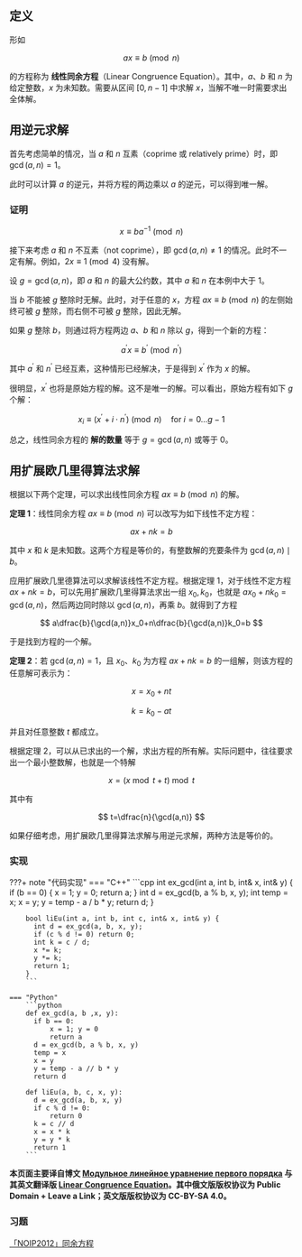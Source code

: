## 定义

形如

$$
ax\equiv b\pmod n
$$

的方程称为 **线性同余方程**（Linear Congruence Equation）。其中，$a$、$b$ 和 $n$ 为给定整数，$x$ 为未知数。需要从区间 $[0, n-1]$ 中求解 $x$，当解不唯一时需要求出全体解。

## 用逆元求解

首先考虑简单的情况，当 $a$ 和 $n$ 互素（coprime 或 relatively prime）时，即 $\gcd(a, n) = 1$。

此时可以计算 $a$ 的逆元，并将方程的两边乘以 $a$ 的逆元，可以得到唯一解。

### 证明

$$
x\equiv ba ^ {- 1} \pmod n
$$

接下来考虑 $a$ 和 $n$ 不互素（not coprime），即 $\gcd(a, n) \ne 1$ 的情况。此时不一定有解。例如，$2x\equiv 1\pmod 4$ 没有解。

设 $g = \gcd(a, n)$，即 $a$ 和 $n$ 的最大公约数，其中 $a$ 和 $n$ 在本例中大于 1。

当 $b$ 不能被 $g$ 整除时无解。此时，对于任意的 $x$，方程 $ax\equiv b\pmod n$ 的左侧始终可被 $g$ 整除，而右侧不可被 $g$ 整除，因此无解。

如果 $g$ 整除 $b$，则通过将方程两边 $a$、$b$ 和 $n$ 除以 $g$，得到一个新的方程：

$$
a^{'}x\equiv b^{'} \pmod{n^{'}}
$$

其中 $a^{'}$ 和 $n^{'}$ 已经互素，这种情形已经解决，于是得到 $x^{'}$ 作为 $x$ 的解。

很明显，$x^{'}$ 也将是原始方程的解。这不是唯一的解。可以看出，原始方程有如下 $g$ 个解：

$$
x_i\equiv (x^{'} + i\cdot n^{'}) \pmod n \quad \text{for } i = 0 \ldots g-1
$$

总之，线性同余方程的 **解的数量** 等于 $g = \gcd(a, n)$ 或等于 $0$。

## 用扩展欧几里得算法求解

根据以下两个定理，可以求出线性同余方程 $ax\equiv b \pmod n$ 的解。

**定理 1**：线性同余方程 $ax\equiv b \pmod n$ 可以改写为如下线性不定方程：

$$
ax + nk = b
$$

其中 $x$ 和 $k$ 是未知数。这两个方程是等价的，有整数解的充要条件为 $\gcd(a,n) \mid b$。

应用扩展欧几里德算法可以求解该线性不定方程。根据定理 1，对于线性不定方程 $ax+nk=b$，可以先用扩展欧几里得算法求出一组 $x_0,k_0$，也就是 $ax_0+nk_0=\gcd(a,n)$，然后两边同时除以 $\gcd(a,n)$，再乘 $b$。就得到了方程

$$
a\dfrac{b}{\gcd(a,n)}x_0+n\dfrac{b}{\gcd(a,n)}k_0=b
$$

于是找到方程的一个解。

**定理 2**：若 $\gcd(a,n)=1$，且 $x_0$、$k_0$ 为方程 $ax+nk=b$ 的一组解，则该方程的任意解可表示为：

$$
x=x_0+nt
$$

$$
k=k_0-at
$$

并且对任意整数 $t$ 都成立。

根据定理 2，可以从已求出的一个解，求出方程的所有解。实际问题中，往往要求出一个最小整数解，也就是一个特解

$$
x=(x \bmod t+t) \bmod t
$$

其中有

$$
t=\dfrac{n}{\gcd(a,n)}
$$

如果仔细考虑，用扩展欧几里得算法求解与用逆元求解，两种方法是等价的。

### 实现

???+ note "代码实现"
    === "C++"
        ```cpp
        int ex_gcd(int a, int b, int& x, int& y) {
          if (b == 0) {
            x = 1;
            y = 0;
            return a;
          }
          int d = ex_gcd(b, a % b, x, y);
          int temp = x;
          x = y;
          y = temp - a / b * y;
          return d;
        }
        
        bool liEu(int a, int b, int c, int& x, int& y) {
          int d = ex_gcd(a, b, x, y);
          if (c % d != 0) return 0;
          int k = c / d;
          x *= k;
          y *= k;
          return 1;
        }
        ```
    
    === "Python"
        ```python
        def ex_gcd(a, b ,x, y):
          if b == 0:
              x = 1; y = 0
              return a
          d = ex_gcd(b, a % b, x, y)
          temp = x
          x = y
          y = temp - a // b * y
          return d
        
        def liEu(a, b, c, x, y):
          d = ex_gcd(a, b, x, y)
          if c % d != 0:
              return 0
          k = c // d
          x = x * k
          y = y * k
          return 1
        ```

**本页面主要译自博文 [Модульное линейное уравнение первого порядка](http://e-maxx.ru/algo/diofant_1_equation) 与其英文翻译版 [Linear Congruence Equation](https://cp-algorithms.com/algebra/linear_congruence_equation.html)。其中俄文版版权协议为 Public Domain + Leave a Link；英文版版权协议为 CC-BY-SA 4.0。**

### 习题

[「NOIP2012」同余方程](https://loj.ac/problem/2605)
